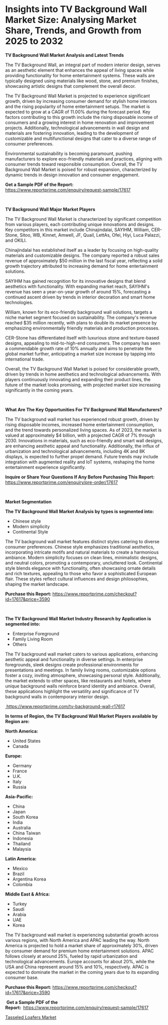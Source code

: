 <p><h1>Insights into TV Background Wall Market Size: Analysing Market Share, Trends, and Growth from 2025 to 2032</h1></p><p><strong>TV Background Wall Market Analysis and Latest Trends</strong></p>
<p><p>The TV Background Wall, an integral part of modern interior design, serves as an aesthetic element that enhances the appeal of living spaces while providing functionality for home entertainment systems. These walls are typically designed using materials like wood, stone, and premium finishes, showcasing artistic designs that complement the overall decor. </p><p>The TV Background Wall Market is projected to experience significant growth, driven by increasing consumer demand for stylish home interiors and the rising popularity of home entertainment setups. The market is expected to grow at a CAGR of 11.00% during the forecast period. Key factors contributing to this growth include the rising disposable income of consumers and a growing interest in home renovation and improvement projects. Additionally, technological advancements in wall design and materials are fostering innovation, leading to the development of customizable and multifunctional designs that cater to a diverse range of consumer preferences. </p><p>Environmental sustainability is becoming paramount, pushing manufacturers to explore eco-friendly materials and practices, aligning with consumer trends toward responsible consumption. Overall, the TV Background Wall Market is poised for robust expansion, characterized by dynamic trends in design innovation and consumer engagement.</p></p>
<p><strong>Get a Sample PDF of the Report:&nbsp;</strong> <a href="https://www.reportprime.com/enquiry/request-sample/17617?utm_campaign=2606&utm_medium=2&utm_source=Github&utm_content=ia&utm_term=18032025&utm_id=tv-background-wall">https://www.reportprime.com/enquiry/request-sample/17617</a></p>
<p>&nbsp;</p>
<p><strong>TV Background Wall Major Market Players</strong></p>
<p><p>The TV Background Wall Market is characterized by significant competition from various players, each contributing unique innovations and designs. Key competitors in this market include Chinajindalai, SAYIHM, William, CER-Stone, Sitoo, WB, Kinnet, Amwell, JF, Quail, LettAs, Ofei, Hiyi, Luca Palazzi, and OKILI.</p><p>Chinajindalai has established itself as a leader by focusing on high-quality materials and customizable designs. The company reported a robust sales revenue of approximately $50 million in the last fiscal year, reflecting a solid growth trajectory attributed to increasing demand for home entertainment solutions.</p><p>SAYIHM has gained recognition for its innovative designs that blend aesthetics with functionality. With expanding market reach, SAYIHM's revenue has seen a year-on-year growth of around 15%, forecasting a continued ascent driven by trends in interior decoration and smart home technologies.</p><p>William, known for its eco-friendly background wall solutions, targets a niche market segment focused on sustainability. The company's revenue reached $35 million recently, with plans to double its market presence by emphasizing environmentally friendly materials and production processes.</p><p>CER-Stone has differentiated itself with luxurious stone and texture-based designs, appealing to mid-to-high-end consumers. The company has seen a commendable growth rate of 10% annually and aims to penetrate the global market further, anticipating a market size increase by tapping into international trade.</p><p>Overall, the TV Background Wall Market is poised for considerable growth, driven by trends in home aesthetics and technological advancements. With players continuously innovating and expanding their product lines, the future of the market looks promising, with projected market size increasing significantly in the coming years.</p></p>
<p>&nbsp;</p>
<p><strong>What Are The Key Opportunities For TV Background Wall Manufacturers?</strong></p>
<p><p>The TV background wall market has experienced robust growth, driven by rising disposable incomes, increased home entertainment consumption, and the trend towards personalized living spaces. As of 2023, the market is valued at approximately $4 billion, with a projected CAGR of 7% through 2030. Innovations in materials, such as eco-friendly and smart wall designs, are enhancing aesthetic appeal and functionality. Additionally, the influx of urbanization and technological advancements, including 4K and 8K displays, is expected to further propel demand. Future trends may include integration with augmented reality and IoT systems, reshaping the home entertainment experience significantly.</p></p>
<p><strong>Inquire or Share Your Questions If Any Before Purchasing This Report:</strong> <a href="https://www.reportprime.com/enquiry/pre-order/17617?utm_campaign=2606&utm_medium=2&utm_source=Github&utm_content=ia&utm_term=18032025&utm_id=tv-background-wall">https://www.reportprime.com/enquiry/pre-order/17617</a></p>
<p>&nbsp;</p>
<p><strong>Market Segmentation</strong></p>
<p><strong>The TV Background Wall Market Analysis by types is segmented into:</strong></p>
<p><ul><li>Chinese style</li><li>Modern simplicity</li><li>Continental Style</li></ul></p>
<p><p>The TV background wall market features distinct styles catering to diverse consumer preferences. Chinese style emphasizes traditional aesthetics, incorporating intricate motifs and natural materials to create a harmonious ambiance. Modern simplicity focuses on clean lines, minimalistic designs, and neutral colors, promoting a contemporary, uncluttered look. Continental style blends elegance with functionality, often showcasing ornate details and rich textures, appealing to those who favor a sophisticated European flair. These styles reflect cultural influences and design philosophies, shaping the market landscape.</p></p>
<p><strong>Purchase this Report:&nbsp;</strong><a href="https://www.reportprime.com/checkout?id=17617&price=3590&utm_campaign=2606&utm_medium=2&utm_source=Github&utm_content=ia&utm_term=18032025&utm_id=tv-background-wall">https://www.reportprime.com/checkout?id=17617&price=3590</a></p>
<p>&nbsp;</p>
<p><strong>The TV Background Wall Market Industry Research by Application is segmented into:</strong></p>
<p><ul><li>Enterprise Foreground</li><li>Family Living Room</li><li>Others</li></ul></p>
<p><p>The TV background wall market caters to various applications, enhancing aesthetic appeal and functionality in diverse settings. In enterprise foregrounds, sleek designs create professional environments for presentations and meetings. In family living rooms, customizable options foster a cozy, inviting atmosphere, showcasing personal style. Additionally, the market extends to other spaces, like restaurants and hotels, where unique background walls reinforce brand identity and ambiance. Overall, these applications highlight the versatility and significance of TV background walls in contemporary interior design.</p></p>
<p><a href="https://www.reportprime.com/tv-background-wall-r17617?utm_campaign=2606&utm_medium=2&utm_source=Github&utm_content=ia&utm_term=18032025&utm_id=tv-background-wall">&nbsp;https://www.reportprime.com/tv-background-wall-r17617</a></p>
<p><strong>In terms of Region, the TV Background Wall Market Players available by Region are:</strong></p>
<p>
    <p> <strong> North America: </strong>
        <ul>
            <li>United States</li>
            <li>Canada</li>
        </ul>
        </p> 
    <p> <strong> Europe: </strong>
        <ul>
            <li>Germany</li>
            <li>France</li>
            <li>U.K.</li>
            <li>Italy</li>
            <li>Russia</li>
        </ul>
        </p> 
    <p> <strong> Asia-Pacific: </strong>
        <ul>
            <li>China</li>
            <li>Japan</li>
            <li>South Korea</li>
            <li>India</li>
            <li>Australia</li>
            <li>China Taiwan</li>
            <li>Indonesia</li>
            <li>Thailand</li>
            <li>Malaysia</li>
        </ul>
        </p> 
    <p> <strong> Latin America: </strong>
        <ul>
            <li>Mexico</li>
            <li>Brazil</li>
            <li>Argentina Korea</li>
            <li>Colombia</li>
        </ul>
        </p> 
    <p> <strong> Middle East & Africa: </strong>
        <ul>
            <li>Turkey</li>
            <li>Saudi</li>
            <li>Arabia</li>
            <li>UAE</li>
            <li>Korea</li>
        </ul>
    </p>
    </p>
<p><p>The TV background wall market is experiencing substantial growth across various regions, with North America and APAC leading the way. North America is projected to hold a market share of approximately 30%, driven by consumer demand for premium home entertainment solutions. APAC follows closely at around 25%, fueled by rapid urbanization and technological advancements. Europe accounts for about 20%, while the USA and China represent around 15% and 10%, respectively. APAC is expected to dominate the market in the coming years due to its expanding consumer base.</p></p>
<p><strong>Purchase this Report: </strong><a href="https://www.reportprime.com/checkout?id=17617&price=3590&utm_campaign=2606&utm_medium=2&utm_source=Github&utm_content=ia&utm_term=18032025&utm_id=tv-background-wall">https://www.reportprime.com/checkout?id=17617&price=3590</a></p>
<p>&nbsp;<strong>Get a Sample PDF of the Report:&nbsp;&nbsp;</strong><a href="https://www.reportprime.com/enquiry/request-sample/17617?utm_campaign=2606&utm_medium=2&utm_source=Github&utm_content=ia&utm_term=18032025&utm_id=tv-background-wall">https://www.reportprime.com/enquiry/request-sample/17617</a></p>
<p><strong></strong></p>
<p><p><a href="https://github.com/manesros8/Market-Research-Report-List-1/blob/main/tasseled-loafers-market.md?utm_campaign=2606&utm_medium=2&utm_source=Github&utm_content=ia&utm_term=18032025&utm_id=tv-background-wall">Tasseled Loafers Market</a></p></p>